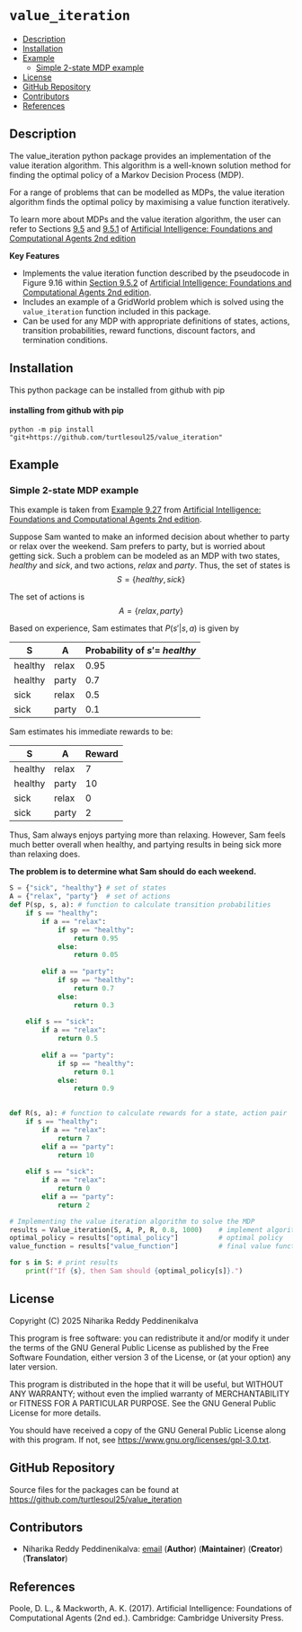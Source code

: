 # `value_iteration`

- [Description](#description)
- [Installation](#installation)
- [Example](#example)
  - [Simple 2-state MDP example](#simple-2-mdp-example)
- [License](#license)
- [GitHub Repository](#github-repository)
- [Contributors](#contributors)
- [References](#references)

## **Description**

The value_iteration python package provides an implementation of the value iteration algorithm. This algorithm is a well-known solution method for finding the optimal policy of a Markov Decision Process (MDP). 

For a range of problems that can be modelled as MDPs, the value iteration algorithm finds the optimal policy by maximising a value function iteratively. 

To learn more about MDPs and the value iteration algorithm, the user can refer to Sections [9.5](https://artint.info/2e/html2e/ArtInt2e.Ch9.S5.html) and [9.5.1](https://artint.info/2e/html2e/ArtInt2e.Ch9.S5.SS1.html) of [Artificial Intelligence: Foundations and Computational Agents 2nd edition](https://artint.info/2e/html2e/ArtInt2e.html)

**Key Features**
- Implements the value iteration function described by the pseudocode in Figure 9.16 within [Section 9.5.2](https://artint.info/2e/html2e/ArtInt2e.Ch9.S5.SS2.html) of [Artificial Intelligence: Foundations and Computational Agents 2nd edition](https://artint.info/2e/html2e/ArtInt2e.html).
- Includes an example of a GridWorld problem which is solved using the `value_iteration` function included in this package.
- Can be used for any MDP with appropriate definitions of states, actions, transition probabilities, reward functions, discount factors, and termination conditions.


## **Installation**

This python package can be installed from github with pip
#### installing from github with pip
```python -m pip install "git+https://github.com/turtlesoul25/value_iteration"```

## **Example**

### Simple 2-state MDP example
This example is taken from [Example 9.27](https://artint.info/2e/html2e/ArtInt2e.Ch9.S5.html#Ch9.Thmciexamplered27) from [Artificial Intelligence: Foundations and Computational Agents 2nd edition](https://artint.info/2e/html2e/ArtInt2e.html). 

Suppose Sam wanted to make an informed decision about whether to party or relax over the weekend. Sam prefers to party, but is worried about getting sick. Such a problem can be modeled as an MDP with two states, _healthy_ and _sick_, and two actions, _relax_ and _party_. Thus, the set of states is 
$$S = \{\textit{healthy}, \textit{sick} \}$$

The set of actions is 
$$A = \{\textit{relax}, \textit{party} \}$$

Based on experience, Sam estimates that $P(s' \vert s, a)$ is given by 

| S   | A  | Probability of $s' =$ _healthy_   |
|----|----|---------------------------------------------|
| healthy  | relax   | 0.95  |
| healthy  | party   | 0.7  |
| sick  | relax   | 0.5  |
| sick  | party   | 0.1  |

Sam estimates his immediate rewards to be:

| S   | A  | Reward   |
|----|----|---------------------------------------------|
| healthy  | relax   | 7  |
| healthy  | party   | 10  |
| sick  | relax   | 0  |
| sick  | party   | 2  |


Thus, Sam always enjoys partying more than relaxing. However, Sam feels much better overall when healthy, and partying results in being sick more than relaxing does.

**The problem is to determine what Sam should do each weekend.**


``` python
S = {"sick", "healthy"} # set of states
A = {"relax", "party"}  # set of actions
def P(sp, s, a): # function to calculate transition probabilities
    if s == "healthy":
        if a == "relax":
            if sp == "healthy":
                return 0.95
            else:
                return 0.05
            
        elif a == "party":
            if sp == "healthy":
                return 0.7
            else:
                return 0.3
            
    elif s == "sick":
        if a == "relax":
            return 0.5
        
        elif a == "party":
            if sp == "healthy":
                return 0.1
            else:
                return 0.9
            

def R(s, a): # function to calculate rewards for a state, action pair
    if s == "healthy":
        if a == "relax":
            return 7
        elif a == "party":
            return 10
        
    elif s == "sick":
        if a == "relax":
            return 0
        elif a == "party":
            return 2

# Implementing the value iteration algorithm to solve the MDP
results = Value_iteration(S, A, P, R, 0.8, 1000)    # implement algorithm
optimal_policy = results["optimal_policy"]          # optimal policy
value_function = results["value_function"]          # final value function

for s in S: # print results
    print(f"If {s}, then Sam should {optimal_policy[s]}.")

```

## License

Copyright (C) 2025 Niharika Reddy Peddinenikalva

This program is free software: you can redistribute it and/or modify it under the terms of the GNU General Public License as published by the Free Software Foundation, either version 3 of the License, or (at your option) any later version.

This program is distributed in the hope that it will be useful, but WITHOUT ANY WARRANTY; without even the implied warranty of MERCHANTABILITY or FITNESS FOR A PARTICULAR PURPOSE. See the GNU General Public License for more details.

You should have received a copy of the GNU General Public License along with this program. If not, see <https://www.gnu.org/licenses/gpl-3.0.txt>.

## GitHub Repository

Source files for the packages can be found at
<https://github.com/turtlesoul25/value_iteration>

## Contributors

- Niharika Reddy Peddinenikalva: [email](mailto:n.peddinenikalva@lancaster.ac.uk) (**Author**)
  (**Maintainer**) (**Creator**) (**Translator**)

## References

Poole, D. L., & Mackworth, A. K. (2017). Artificial Intelligence: Foundations of Computational Agents (2nd ed.). Cambridge: Cambridge University Press.
